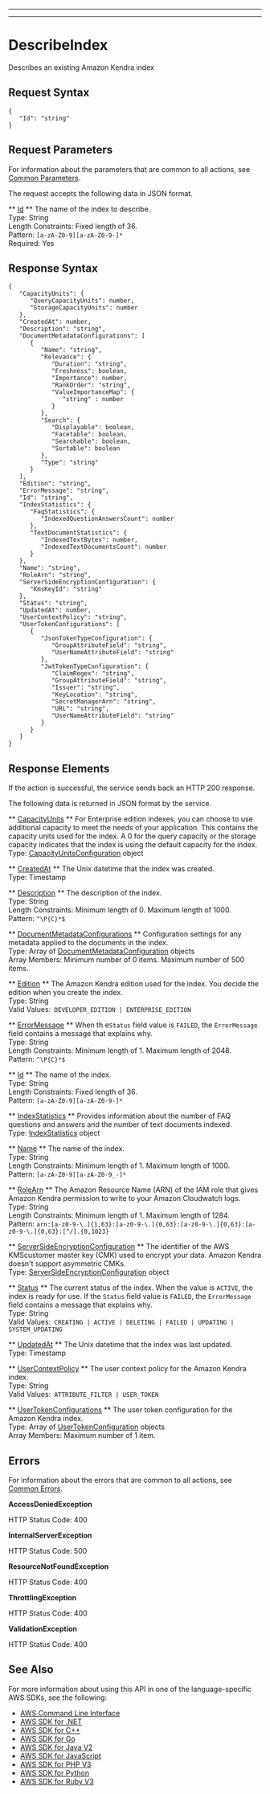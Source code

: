 --------

--------

# DescribeIndex<a name="API_DescribeIndex"></a>

Describes an existing Amazon Kendra index

## Request Syntax<a name="API_DescribeIndex_RequestSyntax"></a>

```
{
   "Id": "string"
}
```

## Request Parameters<a name="API_DescribeIndex_RequestParameters"></a>

For information about the parameters that are common to all actions, see [Common Parameters](CommonParameters.md)\.

The request accepts the following data in JSON format\.

 ** [Id](#API_DescribeIndex_RequestSyntax) **   <a name="Kendra-DescribeIndex-request-Id"></a>
The name of the index to describe\.  
Type: String  
Length Constraints: Fixed length of 36\.  
Pattern: `[a-zA-Z0-9][a-zA-Z0-9-]*`   
Required: Yes

## Response Syntax<a name="API_DescribeIndex_ResponseSyntax"></a>

```
{
   "CapacityUnits": { 
      "QueryCapacityUnits": number,
      "StorageCapacityUnits": number
   },
   "CreatedAt": number,
   "Description": "string",
   "DocumentMetadataConfigurations": [ 
      { 
         "Name": "string",
         "Relevance": { 
            "Duration": "string",
            "Freshness": boolean,
            "Importance": number,
            "RankOrder": "string",
            "ValueImportanceMap": { 
               "string" : number 
            }
         },
         "Search": { 
            "Displayable": boolean,
            "Facetable": boolean,
            "Searchable": boolean,
            "Sortable": boolean
         },
         "Type": "string"
      }
   ],
   "Edition": "string",
   "ErrorMessage": "string",
   "Id": "string",
   "IndexStatistics": { 
      "FaqStatistics": { 
         "IndexedQuestionAnswersCount": number
      },
      "TextDocumentStatistics": { 
         "IndexedTextBytes": number,
         "IndexedTextDocumentsCount": number
      }
   },
   "Name": "string",
   "RoleArn": "string",
   "ServerSideEncryptionConfiguration": { 
      "KmsKeyId": "string"
   },
   "Status": "string",
   "UpdatedAt": number,
   "UserContextPolicy": "string",
   "UserTokenConfigurations": [ 
      { 
         "JsonTokenTypeConfiguration": { 
            "GroupAttributeField": "string",
            "UserNameAttributeField": "string"
         },
         "JwtTokenTypeConfiguration": { 
            "ClaimRegex": "string",
            "GroupAttributeField": "string",
            "Issuer": "string",
            "KeyLocation": "string",
            "SecretManagerArn": "string",
            "URL": "string",
            "UserNameAttributeField": "string"
         }
      }
   ]
}
```

## Response Elements<a name="API_DescribeIndex_ResponseElements"></a>

If the action is successful, the service sends back an HTTP 200 response\.

The following data is returned in JSON format by the service\.

 ** [CapacityUnits](#API_DescribeIndex_ResponseSyntax) **   <a name="Kendra-DescribeIndex-response-CapacityUnits"></a>
For Enterprise edition indexes, you can choose to use additional capacity to meet the needs of your application\. This contains the capacity units used for the index\. A 0 for the query capacity or the storage capacity indicates that the index is using the default capacity for the index\.  
Type: [CapacityUnitsConfiguration](API_CapacityUnitsConfiguration.md) object

 ** [CreatedAt](#API_DescribeIndex_ResponseSyntax) **   <a name="Kendra-DescribeIndex-response-CreatedAt"></a>
The Unix datetime that the index was created\.  
Type: Timestamp

 ** [Description](#API_DescribeIndex_ResponseSyntax) **   <a name="Kendra-DescribeIndex-response-Description"></a>
The description of the index\.  
Type: String  
Length Constraints: Minimum length of 0\. Maximum length of 1000\.  
Pattern: `^\P{C}*$` 

 ** [DocumentMetadataConfigurations](#API_DescribeIndex_ResponseSyntax) **   <a name="Kendra-DescribeIndex-response-DocumentMetadataConfigurations"></a>
Configuration settings for any metadata applied to the documents in the index\.  
Type: Array of [DocumentMetadataConfiguration](API_DocumentMetadataConfiguration.md) objects  
Array Members: Minimum number of 0 items\. Maximum number of 500 items\.

 ** [Edition](#API_DescribeIndex_ResponseSyntax) **   <a name="Kendra-DescribeIndex-response-Edition"></a>
The Amazon Kendra edition used for the index\. You decide the edition when you create the index\.  
Type: String  
Valid Values:` DEVELOPER_EDITION | ENTERPRISE_EDITION` 

 ** [ErrorMessage](#API_DescribeIndex_ResponseSyntax) **   <a name="Kendra-DescribeIndex-response-ErrorMessage"></a>
When th e`Status` field value is `FAILED`, the `ErrorMessage` field contains a message that explains why\.  
Type: String  
Length Constraints: Minimum length of 1\. Maximum length of 2048\.  
Pattern: `^\P{C}*$` 

 ** [Id](#API_DescribeIndex_ResponseSyntax) **   <a name="Kendra-DescribeIndex-response-Id"></a>
The name of the index\.  
Type: String  
Length Constraints: Fixed length of 36\.  
Pattern: `[a-zA-Z0-9][a-zA-Z0-9-]*` 

 ** [IndexStatistics](#API_DescribeIndex_ResponseSyntax) **   <a name="Kendra-DescribeIndex-response-IndexStatistics"></a>
Provides information about the number of FAQ questions and answers and the number of text documents indexed\.  
Type: [IndexStatistics](API_IndexStatistics.md) object

 ** [Name](#API_DescribeIndex_ResponseSyntax) **   <a name="Kendra-DescribeIndex-response-Name"></a>
The name of the index\.  
Type: String  
Length Constraints: Minimum length of 1\. Maximum length of 1000\.  
Pattern: `[a-zA-Z0-9][a-zA-Z0-9_-]*` 

 ** [RoleArn](#API_DescribeIndex_ResponseSyntax) **   <a name="Kendra-DescribeIndex-response-RoleArn"></a>
The Amazon Resource Name \(ARN\) of the IAM role that gives Amazon Kendra permission to write to your Amazon Cloudwatch logs\.  
Type: String  
Length Constraints: Minimum length of 1\. Maximum length of 1284\.  
Pattern: `arn:[a-z0-9-\.]{1,63}:[a-z0-9-\.]{0,63}:[a-z0-9-\.]{0,63}:[a-z0-9-\.]{0,63}:[^/].{0,1023}` 

 ** [ServerSideEncryptionConfiguration](#API_DescribeIndex_ResponseSyntax) **   <a name="Kendra-DescribeIndex-response-ServerSideEncryptionConfiguration"></a>
The identifier of the AWS KMScustomer master key \(CMK\) used to encrypt your data\. Amazon Kendra doesn't support asymmetric CMKs\.  
Type: [ServerSideEncryptionConfiguration](API_ServerSideEncryptionConfiguration.md) object

 ** [Status](#API_DescribeIndex_ResponseSyntax) **   <a name="Kendra-DescribeIndex-response-Status"></a>
The current status of the index\. When the value is `ACTIVE`, the index is ready for use\. If the `Status` field value is `FAILED`, the `ErrorMessage` field contains a message that explains why\.  
Type: String  
Valid Values:` CREATING | ACTIVE | DELETING | FAILED | UPDATING | SYSTEM_UPDATING` 

 ** [UpdatedAt](#API_DescribeIndex_ResponseSyntax) **   <a name="Kendra-DescribeIndex-response-UpdatedAt"></a>
The Unix datetime that the index was last updated\.  
Type: Timestamp

 ** [UserContextPolicy](#API_DescribeIndex_ResponseSyntax) **   <a name="Kendra-DescribeIndex-response-UserContextPolicy"></a>
The user context policy for the Amazon Kendra index\.  
Type: String  
Valid Values:` ATTRIBUTE_FILTER | USER_TOKEN` 

 ** [UserTokenConfigurations](#API_DescribeIndex_ResponseSyntax) **   <a name="Kendra-DescribeIndex-response-UserTokenConfigurations"></a>
The user token configuration for the Amazon Kendra index\.  
Type: Array of [UserTokenConfiguration](API_UserTokenConfiguration.md) objects  
Array Members: Maximum number of 1 item\.

## Errors<a name="API_DescribeIndex_Errors"></a>

For information about the errors that are common to all actions, see [Common Errors](CommonErrors.md)\.

 **AccessDeniedException**   
  
HTTP Status Code: 400

 **InternalServerException**   
  
HTTP Status Code: 500

 **ResourceNotFoundException**   
  
HTTP Status Code: 400

 **ThrottlingException**   
  
HTTP Status Code: 400

 **ValidationException**   
  
HTTP Status Code: 400

## See Also<a name="API_DescribeIndex_SeeAlso"></a>

For more information about using this API in one of the language\-specific AWS SDKs, see the following:
+  [ AWS Command Line Interface](https://docs.aws.amazon.com/goto/aws-cli/kendra-2019-02-03/DescribeIndex) 
+  [ AWS SDK for \.NET](https://docs.aws.amazon.com/goto/DotNetSDKV3/kendra-2019-02-03/DescribeIndex) 
+  [ AWS SDK for C\+\+](https://docs.aws.amazon.com/goto/SdkForCpp/kendra-2019-02-03/DescribeIndex) 
+  [ AWS SDK for Go](https://docs.aws.amazon.com/goto/SdkForGoV1/kendra-2019-02-03/DescribeIndex) 
+  [ AWS SDK for Java V2](https://docs.aws.amazon.com/goto/SdkForJavaV2/kendra-2019-02-03/DescribeIndex) 
+  [ AWS SDK for JavaScript](https://docs.aws.amazon.com/goto/AWSJavaScriptSDK/kendra-2019-02-03/DescribeIndex) 
+  [ AWS SDK for PHP V3](https://docs.aws.amazon.com/goto/SdkForPHPV3/kendra-2019-02-03/DescribeIndex) 
+  [ AWS SDK for Python](https://docs.aws.amazon.com/goto/boto3/kendra-2019-02-03/DescribeIndex) 
+  [ AWS SDK for Ruby V3](https://docs.aws.amazon.com/goto/SdkForRubyV3/kendra-2019-02-03/DescribeIndex) 